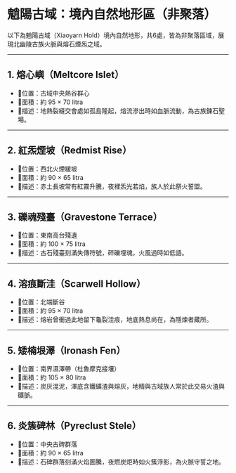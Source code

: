 # 魈陽古域：境內自然地形區（非聚落）

以下為魈陽古域（Xiaoyarn Hold）境內自然地形，共6處，皆為非聚落區域，展現北幽陵古族火脈與熔石煙炁之域。

---

## 1. 熔心嶼（Meltcore Islet）
- 📍位置：古域中央熱谷群心  
- 🧭面積：約 95 × 70 litra  
- 💠描述：地熱裂縫交會處如孤島隆起，熔流滲出時如血脈流動，為古族鍊石聖場。

---

## 2. 紅炁煙坡（Redmist Rise）
- 📍位置：西北火煙緩坡  
- 🧭面積：約 90 × 65 litra  
- 💠描述：赤土長坡常有紅霧升騰，夜裡炁光若焰，族人於此祭火誓盟。

---

## 3. 礫魂殘臺（Gravestone Terrace）
- 📍位置：東南高台殘遺  
- 🧭面積：約 100 × 75 litra  
- 💠描述：古石殘臺刻滿失傳符號，碎礫埋魂，火風過時如低語。

---

## 4. 溶痕斷洼（Scarwell Hollow）
- 📍位置：北端斷谷  
- 🧭面積：約 95 × 70 litra  
- 💠描述：熔岩曾衝過此地留下龜裂洼痕，地底熱息尚在，為隱煉者藏所。

---

## 5. 矮楠垠澤（Ironash Fen）
- 📍位置：南界濕澤帶（杜魯摩克接壤）  
- 🧭面積：約 105 × 80 litra  
- 💠描述：炭灰混泥，澤底含鐵礦渣與熔灰，地精與古域族人常於此交易火渣與礦脈。

---

## 6. 炎簇碑林（Pyreclust Stele）
- 📍位置：中央古碑群落  
- 🧭面積：約 90 × 65 litra  
- 💠描述：石碑群落刻滿火焰圖騰，夜燃炭炬時如火簇浮影，為火脈守誓之地。
